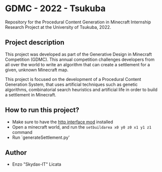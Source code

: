# GDMC - 2022 - Tsukuba
Repository for the Procedural Content Generation in Minecraft Internship Research Project at the University of Tsukuba, 2022.

## Project description 
This project was developed as part of the Generative Design in Minecraft Competition (GDMC). This annual competition challenges developers from all over the world to write an algorithm that can create a settlement for a given, unknown Minecraft map.

This project is focused on the development of a Procedural Content Generation System, that uses artificial techniques such as genetic algorithms, combinatorial search heuristics and artificial life in order to build a settlement in Minecraft. 

## How to run this project?
- Make sure to have the [http interface mod](https://github.com/nilsgawlik/gdmc_http_interface) installed
- Open a minecraft world, and run the `setbuildarea x0 y0 z0 x1 y1 z1` command
- Run `generateSettlement.py'

## Author
- Enzo "Skydax-IT" Licata
